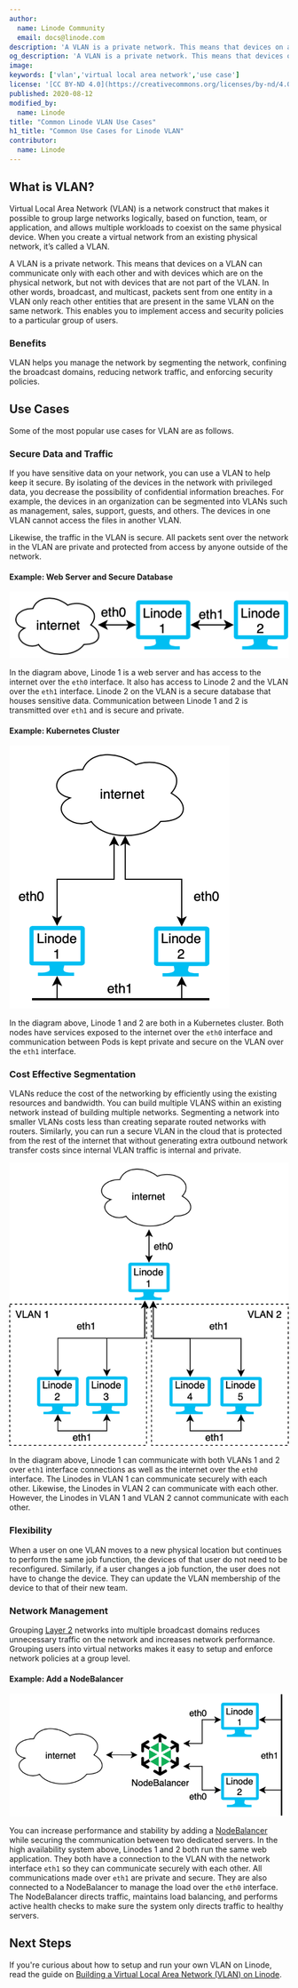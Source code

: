 ```yaml
---
author:
  name: Linode Community
  email: docs@linode.com
description: 'A VLAN is a private network. This means that devices on a VLAN can communicate only with each other and with devices which are on the physical network, but not with devices that are not part of the VLAN. This guide discusses common use cases for Linode VLAN.'
og_description: 'A VLAN is a private network. This means that devices on a VLAN can communicate only with each other and with devices which are on the physical network, but not with devices that are not part of the VLAN. This guide discusses common use cases for Linode VLAN.'
image:
keywords: ['vlan','virtual local area network','use case']
license: '[CC BY-ND 4.0](https://creativecommons.org/licenses/by-nd/4.0)'
published: 2020-08-12
modified_by:
  name: Linode
title: "Common Linode VLAN Use Cases"
h1_title: "Common Use Cases for Linode VLAN"
contributor:
  name: Linode
---
```


## What is VLAN?

Virtual Local Area Network (VLAN) is a network construct that makes it possible to group large networks logically, based on function, team, or application, and allows multiple workloads to coexist on the same physical device. When you create a virtual network from an existing physical network, it’s called a VLAN.

A VLAN is a private network. This means that devices on a VLAN can communicate only with each other and with devices which are on the physical network, but not with devices that are not part of the VLAN. In other words, broadcast, and multicast, packets sent from one entity in a VLAN only reach other entities that are present in the same VLAN on the same network. This enables you to implement access and security policies to a particular group of users.

### Benefits

VLAN helps you manage the network by segmenting the network, confining the broadcast domains, reducing network traffic, and enforcing security policies.

## Use Cases

Some of the most popular use cases for VLAN are as follows.

### Secure Data and Traffic

If you have sensitive data on your network, you can use a VLAN to help keep it secure. By isolating of the devices in the network with privileged data, you decrease the possibility of confidential information breaches. For example, the devices in an organization can be segmented into VLANs such as management, sales, support, guests, and others. The devices in one VLAN cannot access the files in another VLAN.

Likewise, the traffic in the VLAN is secure. All packets sent over the network in the VLAN are private and protected from access by anyone outside of the network.

#### Example: Web Server and Secure Database

![Web Server to VLAN Secure Database Configuration](vlan-web-server-db-config.png "Web Server to VLAN Secure Database Configuration")

In the diagram above, Linode 1 is a web server and has access to the internet over the `eth0` interface. It also has access to Linode 2 and the VLAN over the `eth1` interface. Linode 2 on the VLAN is a secure database that houses sensitive data. Communication between Linode 1 and 2 is transmitted over `eth1` and is secure and private.

#### Example: Kubernetes Cluster

![Kubernetes Cluster with VLAN Configuration](vlan-kubernetes-cluster-config.png "Kubernetes Cluster VLAN Configuration")

In the diagram above, Linode 1 and 2 are both in a Kubernetes cluster. Both nodes have services exposed to the internet over the `eth0` interface and communication between Pods is kept private and secure on the VLAN over the `eth1` interface.

### Cost Effective Segmentation

VLANs reduce the cost of the networking by efficiently using the existing resources and bandwidth. You can build multiple VLANS within an existing network instead of building multiple networks. Segmenting a network into smaller VLANs costs less than creating separate routed networks with routers. Similarly, you can run a secure VLAN in the cloud that is protected from the rest of the internet that without generating extra outbound network transfer costs since internal VLAN traffic is internal and private.

![Multiple VLAN Configuration](multi-vlan-config.png "Multiple VLAN Configuration")

In the diagram above, Linode 1 can communicate with both VLANs 1 and 2 over `eth1` interface connections as well as the internet over the `eth0` interface. The Linodes in VLAN 1 can communicate securely with each other. Likewise, the Linodes in VLAN 2 can communicate with each other. However, the Linodes in VLAN 1 and VLAN 2 cannot communicate with each other.

### Flexibility

When a user on one VLAN moves to a new physical location but continues to perform the same job function, the devices of that user do not need to be reconfigured. Similarly, if a user changes a job function, the user does not have to change the device. They can update the VLAN membership of the device to that of their new team.

### Network Management

Grouping [Layer 2](https://en.wikipedia.org/wiki/OSI_model#Layer_2:_Data_Link_Layer) networks into multiple broadcast domains reduces unnecessary traffic on the network and increases network performance. Grouping users into virtual networks makes it easy to setup and enforce network policies at a group level.

#### Example: Add a NodeBalancer

![NodeBalancer with VLAN Configuration](nodebalancer-vlan-config.png "NodeBalancer with VLAN Configuration")

You can increase performance and stability by adding a [NodeBalancer](https://www.linode.com/products/nodebalancers/) while securing the communication between two dedicated servers. In the high availability system above, Linodes 1 and 2 both run the same web application. They both have a connection to the VLAN with the network interface `eth1` so they can communicate securely with each other. All communications made over `eth1` are private and secure. They are also connected to a NodeBalancer to manage the load over the `eth0` interface. The NodeBalancer directs traffic, maintains load balancing, and performs active health checks to make sure the system only directs traffic to healthy servers.

## Next Steps

If you're curious about how to setup and run your own VLAN on Linode, read the guide on [Building a Virtual Local Area Network (VLAN) on Linode](/docs/networking/vlan/how-to-build-a-vlan-on-linode).
